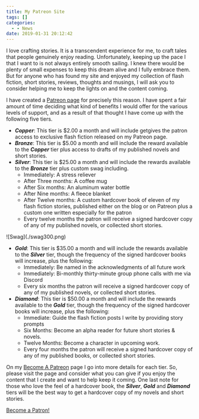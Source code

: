 ```yaml
---
title: My Patreon Site
tags: []
categories:
  - - News
date: 2019-01-31 20:12:42
---
```


I love crafting stories.  It is a transcendent experience for me, to craft tales that people genuinely enjoy reading.  Unfortunately, keeping up the pace I that I want to is not always entirely smooth sailing.  I knew there would be plenty of small expenses to keep this dream alive and I fully embrace them.  But for anyone who has found my site and enjoyed my collection of flash fiction, short stories, reviews, thoughts and musings, I will ask you to consider helping me to keep the lights on and the content coming.<!-- more -->

I have created a [Patreon page](https://www.patreon.com/stevenpmeehan) for precisely this reason.  I have spent a fair amount of time deciding what kind of benefits I would offer for the various levels of support, and as a result of that thought I have come up with the following five tiers.

* ***Copper***: This tier is $2.00 a month and will include getgives the patron access to exclusive flash fiction released on my Patreon page.
* ***Bronze***: This tier is $5.00 a month and will include the reward available to the ***Copper*** tier plus access to drafts of my published novels and short stories.
* ***Silver***: This tier is $25.00 a month and will include the rewards available to the ***Bronze*** tier plus custom swag including.
  * Immediately: A stress reliever
  * After Three months: A coffee mug
  * After Six months: An aluminum water bottle
  * After Nine months: A fleece blanket
  * After Twelve months: A custom hardcover book of eleven of my flash fiction stories, published either on the blog or on Patreon plus a custom one written especially for the patron
  * Every twelve months the patron will receive a signed hardcover copy of any of my published novels, or collected short stories.

<div class="clear-both center">![Swag](./swag300.png)</div>

* ***Gold***: This tier is $35.00 a month and will include the rewards available to the ***Silver*** tier, though the frequency of the signed hardcover books will increase, plus the following:
  * Immediately: Be named in the acknowledgments of all future work 
  * Immediately: Bi-monthly thirty-minute group phone calls with me via Discord
  * Every six months the patron will receive a signed hardcover copy of any of my published novels, or collected short stories.
* ***Diamond***: This tier is $50.00 a month and will include the rewards available to the ***Gold*** tier, though the frequency of the signed hardcover books will increase, plus the following:
  * Immediate: Guide the flash fiction posts I write by providing story prompts
  * Six Months: Become an alpha reader for future short stories & novels.
  * Twelve Months: Become a character in upcoming work.
  * Every four months the patron will receive a signed hardcover copy of any of my published books, or collected short stories.

On my [Become A Patreon](https://www.patreon.com/join/2000997?) page I go into more details for each tier.  So, please visit the page and consider what you can give if you enjoy the content that I create and want to help keep it coming.  One last note for those who love the feel of a hardcover book, the ***Silver***, ***Gold*** and ***Diamond*** tiers will be the best way to get a hardcover copy of my novels and short stories.

<a href="https://www.patreon.com/bePatron?u=12989018" data-patreon-widget-type="become-patron-button" class="center">Become a Patron!</a><script async src="https://c6.patreon.com/becomePatronButton.bundle.js"></script>